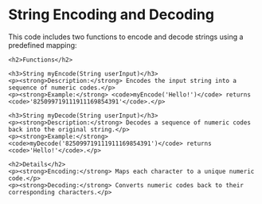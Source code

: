 <head>
    <title>String Encoding and Decoding</title>
</head>
<body>
    <h1>String Encoding and Decoding</h1>
    <p>This code includes two functions to encode and decode strings using a predefined mapping:</p>

    <h2>Functions</h2>
    
    <h3>String myEncode(String userInput)</h3>
    <p><strong>Description:</strong> Encodes the input string into a sequence of numeric codes.</p>
    <p><strong>Example:</strong> <code>myEncode('Hello!')</code> returns <code>'825099719111911169854391'</code>.</p>

    <h3>String myDecode(String userInput)</h3>
    <p><strong>Description:</strong> Decodes a sequence of numeric codes back into the original string.</p>
    <p><strong>Example:</strong> <code>myDecode('825099719111911169854391')</code> returns <code>'Hello!'</code>.</p>

    <h2>Details</h2>
    <p><strong>Encoding:</strong> Maps each character to a unique numeric code.</p>
    <p><strong>Decoding:</strong> Converts numeric codes back to their corresponding characters.</p>
</body>

